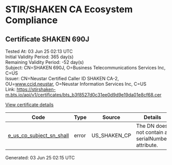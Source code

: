 # STIR/SHAKEN CA Ecosystem Compliance

## Certificate SHAKEN 690J

Tested At: 03 Jun 25 02:13 UTC\
Initial Validity Period: 365 day(s)\
Remaining Validity Period: -52 day(s)\
Subject: CN=SHAKEN 690J, O=Business Telecommunications Services Inc, C=US\
Issuer: CN=Neustar Certified Caller ID SHAKEN CA-2, OU=www.ccid.neustar, O=Neustar Information Services Inc, C=US\
Link: https://stirshaken-m.bts.io/api/v1/certificates/bts_b3f8527d0c31ee0d9d9e19da01e8cf68.cer

[View certificate details](https://x509.io/?cert=MIIDHTCCAsKgAwIBAgIUYUio1rbgFbne4jldOOqOemWGZo4wCgYIKoZIzj0EAwIwgYUxCzAJBgNVBAYTAlVTMSkwJwYDVQQKDCBOZXVzdGFyIEluZm9ybWF0aW9uIFNlcnZpY2VzIEluYzEZMBcGA1UECwwQd3d3LmNjaWQubmV1c3RhcjEwMC4GA1UEAwwnTmV1c3RhciBDZXJ0aWZpZWQgQ2FsbGVyIElEIFNIQUtFTiBDQS0yMB4XDTI0MDQxMTE1MTc1N1oXDTI1MDQxMTE1MTc1N1owVjELMAkGA1UEBhMCVVMxMTAvBgNVBAoMKEJ1c2luZXNzIFRlbGVjb21tdW5pY2F0aW9ucyBTZXJ2aWNlcyBJbmMxFDASBgNVBAMMC1NIQUtFTiA2OTBKMFkwEwYHKoZIzj0CAQYIKoZIzj0DAQcDQgAEmE4nfca1M051KBxE7ar1aXidsj9m0LABba1TkOUL6e%2BrIb2UizYrFNgwpiNr2rgA9QOr%2Fgb09HGwBbBqks4ZYKOCATwwggE4MBYGCCsGAQUFBwEaBAowCKAGFgQ2OTBKMAwGA1UdEwEB%2FwQCMAAwHwYDVR0jBBgwFoAUgk4V%2F%2F6famdR5MiXx210w%2FxlRXgwFwYDVR0gBBAwDjAMBgpghkgBhv8JAQEDMIGmBgNVHR8EgZ4wgZswgZigOqA4hjZodHRwczovL2F1dGhlbnRpY2F0ZS1hcGkuaWNvbmVjdGl2LmNvbS9kb3dubG9hZC92MS9jcmyiWqRYMFYxFDASBgNVBAcMC0JyaWRnZXdhdGVyMQswCQYDVQQIDAJOSjETMBEGA1UEAwwKU1RJLVBBIENSTDELMAkGA1UEBhMCVVMxDzANBgNVBAoMBlNUSS1QQTAdBgNVHQ4EFgQUyYsJbVjLWO%2FUq49DDKVylCWki28wDgYDVR0PAQH%2FBAQDAgeAMAoGCCqGSM49BAMCA0kAMEYCIQDns1gyTGMUt%2BHZl%2Bee4lg0E%2FDTNK%2B4s6buwTvbuoYQ6AIhALC3Vn5OurwdywzVZORNeVbCu36plcnYzw20PivuVWpX)

| Code | Type | Source | Details |
|------|------|--------|---------|
| [e_us_cp_subject_sn_shall](../../ISSUES/e_us_cp_subject_sn_shall/README.md) | error | US_SHAKEN_CP | The DN does not contain a serialNumber attribute. |


Generated: 03 Jun 25 02:15 UTC